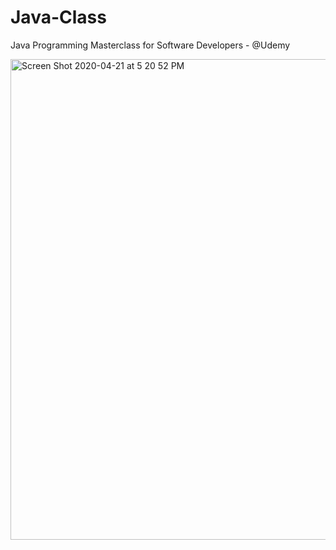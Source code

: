 # Java-Class

Java Programming Masterclass for Software Developers - @Udemy

<img width="769" alt="Screen Shot 2020-04-21 at 5 20 52 PM" src="https://user-images.githubusercontent.com/44908424/79919718-88e21c00-83f4-11ea-8f12-8ec8540b7385.png">
